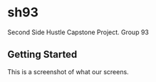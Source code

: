 # sh93

Second Side Hustle Capstone Project. Group 93 

## Getting Started

This is a screenshot of what our screens.